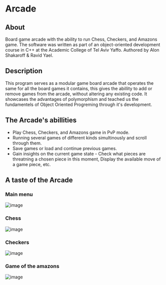 # Arcade

## About

Board game arcade with the ability to run Chess, Checkers, and Amazons game.
The software was written as part of an object-oriented development course in C++ at the Academic College of Tel Aviv Yaffo.
Authored by Alon Shakaroff & Ravid Yael.

## Description

This program serves as a modular game board arcade that operates the same for all the board games it contains,
this gives the abillity to add or remove games from the arcade, without altering any existing code.
It showcases the advantages of polymorphism and teached us the fundamentels of Object Oriented Progreming through it's development.

## The Arcade's abillities

* Play Chess, Checkers, and Amazons game in PvP mode.
* Running several games of different kinds simultinously and scroll through them.
* Save games or load and continue previous games.
* Gain insights on the current game state - Check what pieces are threatning a chosen piece in this moment, Display the available move of a game piece, etc. 

## A taste of the Arcade

### Main menu

![image](https://user-images.githubusercontent.com/80321222/168042287-f50a90ed-ac0c-44ab-8194-e7d26e2f1fa7.png)


### Chess

![image](https://user-images.githubusercontent.com/80321222/168043493-7afe9974-8d49-4247-83a9-a7951332fde0.png)


### Checkers

![image](https://user-images.githubusercontent.com/80321222/168042730-b62dbb12-1f25-428b-a60e-f32d02af8028.png)


### Game of the amazons

![image](https://user-images.githubusercontent.com/80321222/168043275-6865e9db-91d6-4dd8-9d8c-4391bcabfe03.png)




